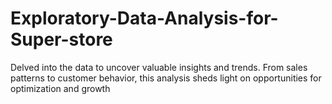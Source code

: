 # Exploratory-Data-Analysis-for-Super-store
Delved into the data to uncover valuable insights and trends. From sales patterns to customer behavior, this analysis sheds light on opportunities for optimization and growth
